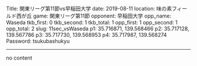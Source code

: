 Title: 関東リーグ第11節vs早稲田大学
date: 2019-08-11
location: 味の素フィールド西が丘
game: 関東リーグ第11節
opponent: 早稲田大学
opp_name: Waseda
tkb_first: 0
tkb_second: 1
tkb_total: 1
opp_first: 1
opp_second: 1
opp_total: 2
slug: 11sec_vsWaseda
p1: 35.716871, 139.568466
p2: 35.717128, 139.567786
p3: 35.717730, 139.568953
p4: 35.717987, 139.568274
Password: tsukubashukyu



---
no content
